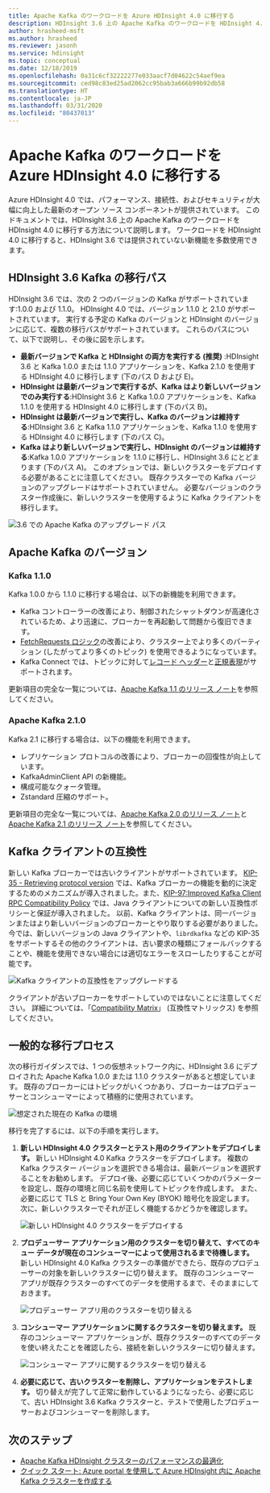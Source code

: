 ```yaml
---
title: Apache Kafka のワークロードを Azure HDInsight 4.0 に移行する
description: HDInsight 3.6 上の Apache Kafka のワークロードを HDInsight 4.0 に移行する方法について説明します。
author: hrasheed-msft
ms.author: hrasheed
ms.reviewer: jasonh
ms.service: hdinsight
ms.topic: conceptual
ms.date: 12/18/2019
ms.openlocfilehash: 0a31c6cf32222277e033aacf7d04622c54aef9ea
ms.sourcegitcommit: ced98c83ed25ad2062cc95bab3a666b99b92db58
ms.translationtype: HT
ms.contentlocale: ja-JP
ms.lasthandoff: 03/31/2020
ms.locfileid: "80437013"
---
```

# <a name="migrate-apache-kafka-workloads-to-azure-hdinsight-40"></a>Apache Kafka のワークロードを Azure HDInsight 4.0 に移行する

Azure HDInsight 4.0 では、パフォーマンス、接続性、およびセキュリティが大幅に向上した最新のオープン ソース コンポーネントが提供されています。 このドキュメントでは、HDInsight 3.6 上の Apache Kafka のワークロードを HDInsight 4.0 に移行する方法について説明します。 ワークロードを HDInsight 4.0 に移行すると、HDInsight 3.6 では提供されていない新機能を多数使用できます。

## <a name="hdinsight-36-kafka-migration-paths"></a>HDInsight 3.6 Kafka の移行パス

HDInsight 3.6 では、次の 2 つのバージョンの Kafka がサポートされています:1.0.0 および 1.1.0。 HDInsight 4.0 では、バージョン 1.1.0 と 2.1.0 がサポートされています。 実行する予定の Kafka のバージョンと HDInsight のバージョンに応じて、複数の移行パスがサポートされています。 これらのパスについて、以下で説明し、その後に図を示します。

* **最新バージョンで Kafka と HDInsight の両方を実行する (推奨)** :HDInsight 3.6 と Kafka 1.0.0 または 1.1.0 アプリケーションを、Kafka 2.1.0 を使用する HDInsight 4.0 に移行します (下のパス D および E)。
* **HDInsight は最新バージョンで実行するが、Kafka はより新しいバージョンでのみ実行する**:HDInsight 3.6 と Kafka 1.0.0 アプリケーションを、Kafka 1.1.0 を使用する HDInsight 4.0 に移行します (下のパス B)。
* **HDInsight は最新バージョンで実行し、Kafka のバージョンは維持する**:HDInsight 3.6 と Kafka 1.1.0 アプリケーションを、Kafka 1.1.0 を使用する HDInsight 4.0 に移行します (下のパス C)。
* **Kafka はより新しいバージョンで実行し、HDInsight のバージョンは維持する**:Kafka 1.0.0 アプリケーションを 1.1.0 に移行し、HDInsight 3.6 にとどまります (下のパス A)。 このオプションでは、新しいクラスターをデプロイする必要があることに注意してください。 既存クラスターでの Kafka バージョンのアップグレードはサポートされていません。 必要なバージョンのクラスター作成後に、新しいクラスターを使用するように Kafka クライアントを移行します。

![3\.6 での Apache Kafka のアップグレード パス](./media/upgrade-threesix-to-four/apache-kafka-upgrade-path.png)

## <a name="apache-kafka-versions"></a>Apache Kafka のバージョン

### <a name="kafka-110"></a>Kafka 1.1.0
  
Kafka 1.0.0 から 1.1.0 に移行する場合は、以下の新機能を利用できます。

* Kafka コントローラーの改善により、制御されたシャットダウンが高速化されているため、より迅速に、ブローカーを再起動して問題から復旧できます。 
* [FetchRequests ロジック](https://issues.apache.org/jira/browse/KAFKA-6254)の改善により、クラスター上でより多くのパーティション (したがってより多くのトピック) を使用できるようになっています。 
* Kafka Connect では、トピックに対して[レコード ヘッダー](https://issues.apache.org/jira/browse/KAFKA-5142)と[正規表現](https://issues.apache.org/jira/browse/KAFKA-3073)がサポートされます。 

更新項目の完全な一覧については、[Apache Kafka 1.1 のリリース ノート](https://archive.apache.org/dist/kafka/1.1.0/RELEASE_NOTES.html)を参照してください。

### <a name="apache-kafka-210"></a>Apache Kafka 2.1.0

Kafka 2.1 に移行する場合は、以下の機能を利用できます。

* レプリケーション プロトコルの改善により、ブローカーの回復性が向上しています。
* KafkaAdminClient API の新機能。
* 構成可能なクォータ管理。
* Zstandard 圧縮のサポート。

更新項目の完全な一覧については、[Apache Kafka 2.0 のリリース ノート](https://archive.apache.org/dist/kafka/2.0.0/RELEASE_NOTES.html)と [Apache Kafka 2.1 のリリース ノート](https://archive.apache.org/dist/kafka/2.1.0/RELEASE_NOTES.html)を参照してください。

## <a name="kafka-client-compatibility"></a>Kafka クライアントの互換性

新しい Kafka ブローカーでは古いクライアントがサポートされています。 [KIP-35 - Retrieving protocol version](https://cwiki.apache.org/confluence/display/KAFKA/KIP-35+-+Retrieving+protocol+version) では、Kafka ブローカーの機能を動的に決定するためのメカニズムが導入されました。また、[KIP-97:Improved Kafka Client RPC Compatibility Policy](https://cwiki.apache.org/confluence/display/KAFKA/KIP-97%3A+Improved+Kafka+Client+RPC+Compatibility+Policy) では、Java クライアントについての新しい互換性ポリシーと保証が導入されました。 以前、Kafka クライアントは、同一バージョンまたはより新しいバージョンのブローカーとやり取りする必要がありました。 今では、新しいバージョンの Java クライアントや、`librdkafka` などの KIP-35 をサポートするその他のクライアントは、古い要求の種類にフォールバックすることや、機能を使用できない場合には適切なエラーをスローしたりすることが可能です。

![Kafka クライアントの互換性をアップグレードする](./media/upgrade-threesix-to-four/apache-kafka-client-compatibility.png)

クライアントが古いブローカーをサポートしていのではないことに注意してください。  詳細については、「[Compatibility Matrix](https://cwiki.apache.org/confluence/display/KAFKA/Compatibility+Matrix)」 (互換性マトリックス) を参照してください。

## <a name="general-migration-process"></a>一般的な移行プロセス

次の移行ガイダンスでは、1 つの仮想ネットワーク内に、HDInsight 3.6 にデプロイされた Apache Kafka 1.0.0 または 1.1.0 クラスターがあると想定しています。 既存のブローカーにはトピックがいくつかあり、ブローカーはプロデューサーとコンシューマーによって積極的に使用されています。

![想定された現在の Kafka の環境](./media/upgrade-threesix-to-four/apache-kafka-presumed-environment.png)

移行を完了するには、以下の手順を実行します。

1. **新しい HDInsight 4.0 クラスターとテスト用のクライアントをデプロイします。** 新しい HDInsight 4.0 Kafka クラスターをデプロイします。 複数の Kafka クラスター バージョンを選択できる場合は、最新バージョンを選択することをお勧めします。 デプロイ後、必要に応じていくつかのパラメーターを設定し、既存の環境と同じ名前を使用してトピックを作成します。 また、必要に応じて TLS と Bring Your Own Key (BYOK) 暗号化を設定します。 次に、新しいクラスターでそれが正しく機能するかどうかを確認します。

    ![新しい HDInsight 4.0 クラスターをデプロイする](./media/upgrade-threesix-to-four/deploy-new-hdinsight-clusters.png)

1. **プロデューサー アプリケーション用のクラスターを切り替えて、すべてのキュー データが現在のコンシューマーによって使用されるまで待機します。** 新しい HDInsight 4.0 Kafka クラスターの準備ができたら、既存のプロデューサーの対象を新しいクラスターに切り替えます。 既存のコンシューマー アプリが既存クラスターのすべてのデータを使用するまで、そのままにしておきます。

    ![プロデューサー アプリ用のクラスターを切り替える](./media/upgrade-threesix-to-four/switch-cluster-producer-app.png)

1. **コンシューマー アプリケーションに関するクラスターを切り替えます。** 既存のコンシューマー アプリケーションが、既存クラスターのすべてのデータを使い終えたことを確認したら、接続を新しいクラスターに切り替えます。

    ![コンシューマー アプリに関するクラスターを切り替える](./media/upgrade-threesix-to-four/switch-cluster-consumer-app.png)

1. **必要に応じて、古いクラスターを削除し、アプリケーションをテストします。** 切り替えが完了して正常に動作しているようになったら、必要に応じて、古い HDInsight 3.6 Kafka クラスターと、テストで使用したプロデューサーおよびコンシューマーを削除します。

## <a name="next-steps"></a>次のステップ

* [Apache Kafka HDInsight クラスターのパフォーマンスの最適化](apache-kafka-performance-tuning.md)
* [クイック スタート: Azure portal を使用して Azure HDInsight 内に Apache Kafka クラスターを作成する](apache-kafka-get-started.md)
